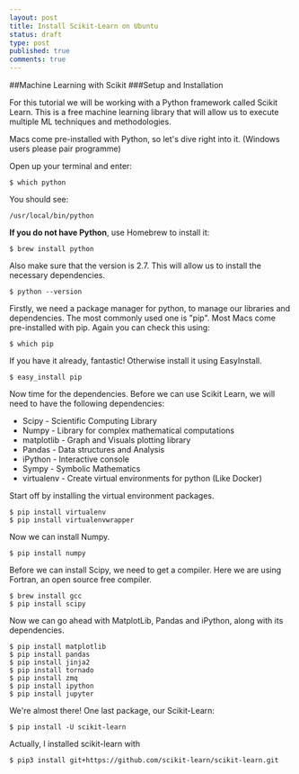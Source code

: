 ```yaml
---
layout: post
title: Install Scikit-Learn on Ubuntu
status: draft
type: post
published: true
comments: true
---
```



##Machine Learning with Scikit
###Setup and Installation

For this tutorial we will be working with a Python framework called Scikit Learn. This is a free machine learning library that will allow us to execute multiple ML techniques and methodologies.

Macs come pre-installed with Python, so let's dive right into it. 
(Windows users please pair programme)

Open up your terminal and enter:
```
$ which python
```
You should see:
```
/usr/local/bin/python
```
**If you do not have Python**, use Homebrew to install it:
```
$ brew install python
```
Also make sure that the version is 2.7. This will allow us to install the necessary dependencies.
```
$ python --version
```

Firstly, we need a package manager for python, to manage our libraries and dependencies. The most commonly used one is "pip". Most Macs come pre-installed with pip. Again you can check this using:
```
$ which pip
```
If you have it already, fantastic! Otherwise install it using EasyInstall.
```
$ easy_install pip
```
Now time for the dependencies. Before we can use Scikit Learn, we will need to have the following dependencies:

 - Scipy - Scientific Computing Library
 - Numpy - Library for complex mathematical computations
 - matplotlib - Graph and Visuals plotting library
 - Pandas - Data structures and Analysis
 - iPython - Interactive console
 - Sympy - Symbolic Mathematics
 - virtualenv - Create virtual environments for python (Like Docker)

Start off by installing the virtual environment packages.
```
$ pip install virtualenv
$ pip install virtualenvwrapper
```
Now we can install Numpy.
```
$ pip install numpy
```
Before we can install Scipy, we need to get a compiler. Here we are using Fortran, an open source free compiler.
```
$ brew install gcc
$ pip install scipy
```
Now we can go ahead with MatplotLib, Pandas and iPython, along with its dependencies.
```
$ pip install matplotlib
$ pip install pandas
$ pip install jinja2
$ pip install tornado
$ pip install zmq
$ pip install ipython
$ pip install jupyter
```
We're almost there! One last package, our Scikit-Learn:
```
$ pip install -U scikit-learn
```

Actually, I installed scikit-learn with 
```
$ pip3 install git+https://github.com/scikit-learn/scikit-learn.git
```